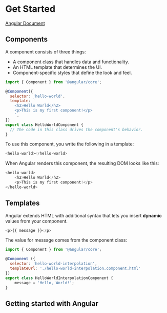 # Get Started

[Angular Document](https://angular.io/docs)

## Components
A component consists of three things:
- A component class that handles data and functionality.
- An HTML template that determines the UI.
- Component-specific styles that define the look and feel.

```javascript
import { Component } from '@angular/core';

@Component({
  selector: 'hello-world',
  template: `
    <h2>Hello World</h2>
    <p>This is my first component!</p>
    `,
})
export class HelloWorldComponent {
  // The code in this class drives the component's behavior.
}
```
To use this component, you write the following in a template:
```javascript
<hello-world></hello-world>
```
When Angular renders this component, the resulting DOM looks like this:
```javascript
<hello-world>
    <h2>Hello World</h2>
    <p>This is my first component!</p>
</hello-world>
```

## Templates
Angular extends HTML with additional syntax that lets you insert **dynamic** values from your component.

```javascript
<p>{{ message }}</p>
```

The value for message comes from the component class:
```javascript
import { Component } from '@angular/core';

@Component ({
  selector: 'hello-world-interpolation',
  templateUrl: './hello-world-interpolation.component.html'
})
export class HelloWorldInterpolationComponent {
    message = 'Hello, World!';
}
```

## Getting started with Angular
